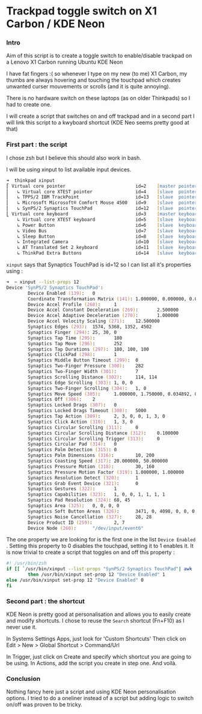# Trackpad toggle switch on X1 Carbon / KDE Neon

### Intro
Aim of this script is to create a toggle switch to enable/disable trackpad on a Lenovo X1 Carbon running Ubuntu KDE Neon

I have fat fingers :( so whenever I type on my new (to me) X1 Carbon, my thumbs are always hovering and touching the touchpad which creates unwanted curser mouvements or scrolls (and it is quite annoying). 

There is no hardware switch on these laptops (as on older Thinkpads) so I had to create one.

I will create a script that switches on and off trackpad and in a second part I will link this script to a kwyboard shortcut (KDE Neo seems pretty good at that)

### First part : the script

I chose zsh but I believe this should also work in bash. 

I will be using xinput to list available input devices. 

```zsh
➜  thinkpad xinput
⎡ Virtual core pointer                          id=2    [master pointer  (3)]
⎜   ↳ Virtual core XTEST pointer                id=4    [slave  pointer  (2)]
⎜   ↳ TPPS/2 IBM TrackPoint                     id=13   [slave  pointer  (2)]
⎜   ↳ Microsoft Microsoft® Comfort Mouse 4500   id=9    [slave  pointer  (2)]
⎜   ↳ SynPS/2 Synaptics TouchPad                id=12   [slave  pointer  (2)]
⎣ Virtual core keyboard                         id=3    [master keyboard (2)]
    ↳ Virtual core XTEST keyboard               id=5    [slave  keyboard (3)]
    ↳ Power Button                              id=6    [slave  keyboard (3)]
    ↳ Video Bus                                 id=7    [slave  keyboard (3)]
    ↳ Sleep Button                              id=8    [slave  keyboard (3)]
    ↳ Integrated Camera                         id=10   [slave  keyboard (3)]
    ↳ AT Translated Set 2 keyboard              id=11   [slave  keyboard (3)]
    ↳ ThinkPad Extra Buttons                    id=14   [slave  keyboard (3)]
```

`xinput` says that Synaptics TouchPad is id=12 so I can list all it's properties using :

```zsh
➜  ~ xinput --list-props 12
Device 'SynPS/2 Synaptics TouchPad':
        Device Enabled (139):   0
        Coordinate Transformation Matrix (141): 1.000000, 0.000000, 0.000000, 0.000000, 1.000000, 0.000000, 0.000000, 0.000000, 1.000000
        Device Accel Profile (268):     1
        Device Accel Constant Deceleration (269):       2.500000
        Device Accel Adaptive Deceleration (270):       1.000000
        Device Accel Velocity Scaling (271):    12.500000
        Synaptics Edges (293):  1574, 5368, 1352, 4502
        Synaptics Finger (294): 25, 30, 0
        Synaptics Tap Time (295):       180
        Synaptics Tap Move (296):       252
        Synaptics Tap Durations (297):  180, 100, 100
        Synaptics ClickPad (298):       1
        Synaptics Middle Button Timeout (299):  0
        Synaptics Two-Finger Pressure (300):    282
        Synaptics Two-Finger Width (301):       7
        Synaptics Scrolling Distance (302):     114, 114
        Synaptics Edge Scrolling (303): 1, 0, 0
        Synaptics Two-Finger Scrolling (304):   1, 0
        Synaptics Move Speed (305):     1.000000, 1.750000, 0.034892, 0.000000
        Synaptics Off (306):    2
        Synaptics Locked Drags (307):   0
        Synaptics Locked Drags Timeout (308):   5000
        Synaptics Tap Action (309):     2, 3, 0, 0, 1, 3, 0
        Synaptics Click Action (310):   1, 3, 0
        Synaptics Circular Scrolling (311):     0
        Synaptics Circular Scrolling Distance (312):    0.100000
        Synaptics Circular Scrolling Trigger (313):     0
        Synaptics Circular Pad (314):   0
        Synaptics Palm Detection (315): 0
        Synaptics Palm Dimensions (316):        10, 200
        Synaptics Coasting Speed (317): 20.000000, 50.000000
        Synaptics Pressure Motion (318):        30, 160
        Synaptics Pressure Motion Factor (319): 1.000000, 1.000000
        Synaptics Resolution Detect (320):      1
        Synaptics Grab Event Device (321):      0
        Synaptics Gestures (322):       1
        Synaptics Capabilities (323):   1, 0, 0, 1, 1, 1, 1
        Synaptics Pad Resolution (324): 68, 45
        Synaptics Area (325):   0, 0, 0, 0
        Synaptics Soft Button Areas (326):      3471, 0, 4098, 0, 0, 0, 0, 0
        Synaptics Noise Cancellation (327):     28, 28
        Device Product ID (259):        2, 7
        Device Node (260):      "/dev/input/event6"
```

The one property we are looking for is the first one in the list `Device Enabled` . Setting this property to 0 disables the touchpad, setting it to 1 enables it. It is now trivial to create a script that toggles on and off this property :

```zsh
#! /usr/bin/zsh
if [[ `/usr/bin/xinput --list-props "SynPS/2 Synaptics TouchPad"| awk ' /Device Enabled/ { print $NF} '` = 0 ]] 
        then /usr/bin/xinput set-prop 12 "Device Enabled" 1
else /usr/bin/xinput set-prop 12 "Device Enabled" 0
fi
```

### Second part : the shortcut

KDE Neon is pretty good at personalisation and allows you to easily create and modify shortcuts. I chose to reuse the `Search` shortcut (Fn+F10) as I never use it. 

In Systems Settings Apps, just look for 'Custom Shortcuts' Then click on Edit > New > Global Shortcut > Command/Url

In Trigger, just click on Create and specify which shortcut you are going to be using.
In Actions, add the script you create in step one. And voilà.

### Conclusion

Nothing fancy here just a script and using KDE Neon personalisation options. I tried to do a oneliner instead of a script but adding logic to switch on/off was proven to be tricky.
